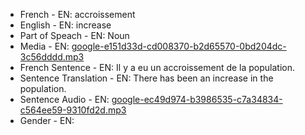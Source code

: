 - French - EN: accroissement
- English - EN: increase
- Part of Speach - EN: Noun
- Media - EN:  [google-e151d33d-cd008370-b2d65570-0bd204dc-3c56dddd.mp3](40.mp3)
- French Sentence - EN: Il y a eu un accroissement de la population.
- Sentence Translation - EN: There has been an increase in the population.
- Sentence Audio - EN:  [google-ec49d974-b3986535-c7a34834-c564ee59-9310fd2d.mp3](16.mp3)
- Gender - EN: 